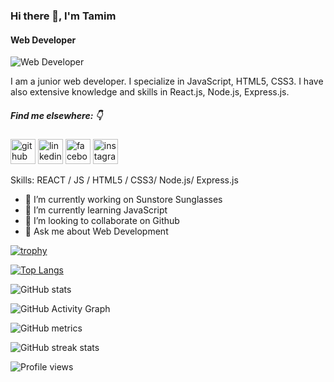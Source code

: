 ### Hi there 👋, I'm Tamim
#### Web Developer
![Web Developer](https://media-exp1.licdn.com/dms/image/C4E16AQG-ST9-ThMYMw/profile-displaybackgroundimage-shrink_350_1400/0/1645052152168?e=1651104000&v=beta&t=plOvedNkGdyv1mxgtggz0vJD80w9Q71eoUIeP3ef8SA)

I am a junior web developer. I specialize in JavaScript, HTML5, CSS3. I have also extensive knowledge and skills in React.js, Node.js, Express.js. 
##### Find me elsewhere: 👇

[<img src='https://cdn.jsdelivr.net/npm/simple-icons@3.0.1/icons/github.svg' alt='github' height='40'>](https://github.com/Tamim-uddin)  [<img src='https://cdn.jsdelivr.net/npm/simple-icons@3.0.1/icons/linkedin.svg' alt='linkedin' height='40'>](https://www.linkedin.com/in/md-tamim1/)  [<img src='https://cdn.jsdelivr.net/npm/simple-icons@3.0.1/icons/facebook.svg' alt='facebook' height='40'>](https://www.facebook.com/taamemeR)  [<img src='https://cdn.jsdelivr.net/npm/simple-icons@3.0.1/icons/instagram.svg' alt='instagram' height='40'>](https://www.instagram.com/_hey_b_i_t_c_h_/)

Skills: REACT / JS / HTML5 / CSS3/ Node.js/ Express.js

- 🔭 I’m currently working on Sunstore Sunglasses 
- 🌱 I’m currently learning JavaScript 
- 👯 I’m looking to collaborate on Github 
- 💬 Ask me about Web Development 



[![trophy](https://github-profile-trophy.vercel.app/?username=Tamim-uddin)](https://github.com/ryo-ma/github-profile-trophy)

[![Top Langs](https://github-readme-stats.vercel.app/api/top-langs/?username=Tamim-uddin)](https://github.com/anuraghazra/github-readme-stats)

![GitHub stats](https://github-readme-stats.vercel.app/api?username=Tamim-uddin&show_icons=true)  

![GitHub Activity Graph](https://activity-graph.herokuapp.com/graph?username=Tamim-uddin)  

![GitHub metrics](https://metrics.lecoq.io/Tamim-uddin)  

![GitHub streak stats](https://github-readme-streak-stats.herokuapp.com/?user=Tamim-uddin)  

![Profile views](https://gpvc.arturio.dev/Tamim-uddin)  

